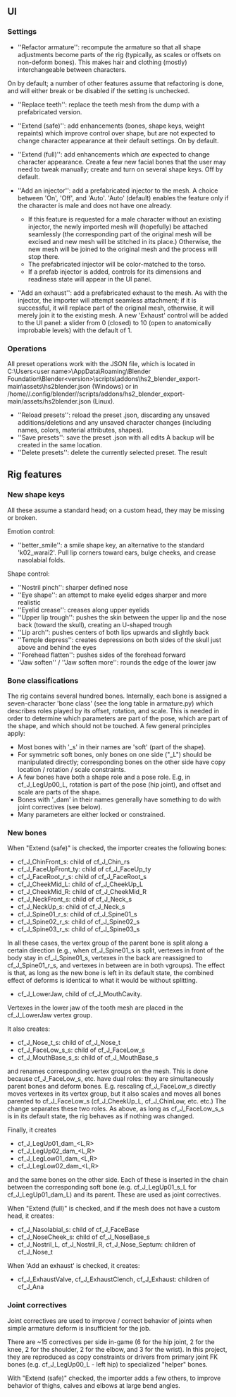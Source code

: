 ## UI 

### Settings

* ''Refactor armature'': recompute the armature so that all shape adjustments become parts of the rig (typically, as scales or offsets on non-deform bones). This makes hair and clothing (mostly) interchangeable between characters.

On by default; a number of other features assume that refactoring is done, and will either break or be disabled if the setting is unchecked.

* ''Replace teeth'': replace the teeth mesh from the dump with a prefabricated version. 

* ''Extend (safe)'': add enhancements (bones, shape keys, weight repaints) which improve control over shape, but are not expected to change character appearance at their default settings. On by default.

* ''Extend (full)'': add enhancements which _are_ expected to change character appearance. Create a few new facial bones that the user may need to tweak manually; create and turn on several shape keys.  Off by default.

* ''Add an injector'': add a prefabricated injector to the mesh. A choice between 'On', 'Off', and 'Auto'. 'Auto' (default) enables the feature only if the character is male and does not have one already. 
  - If this feature is requested for a male character without an existing injector, the newly imported mesh will (hopefully) be attached seamlessly (the corresponding part of the original mesh will be excised and new mesh will be stitched in its place.) Otherwise, the new mesh will be joined to the original mesh and the process will stop there.
  - The prefabricated injector will be color-matched to the torso.
  - If a prefab injector is added, controls for its dimensions and readiness state will appear in the UI panel.

* ''Add an exhaust'': add a prefabricated exhaust to the mesh. As with the injector, the importer will attempt seamless attachment; if it is successful, it will replace part of the original mesh, otherwise, it will merely join it to the existing mesh. A new 'Exhaust' control will be added to the UI panel: a slider from 0 (closed) to 10 (open to anatomically improbable levels) with the default of 1. 

### Operations

All preset operations work with the JSON file, which is located in C:\Users\<user name>\AppData\Roaming\Blender Foundation\Blender\<version>\scripts\addons\hs2_blender_export-main\assets\hs2blender.json (Windows) or in /home/<user name>/.config/blender/<version>/scripts/addons/hs2_blender_export-main/assets/hs2blender.json (Linux).

* ''Reload presets'':  reload the preset .json, discarding any unsaved additions/deletions and any unsaved character changes (including names, colors, material attributes, shapes).
* ''Save presets'': save the preset .json with all edits
 A backup will be created in the same location.
* ''Delete presets'': delete the currently selected preset. The result 

## Rig features

### New shape keys

All these assume a standard head; on a custom head, they may be missing or broken.

Emotion control:

* ''better_smile'': a smile shape key, an alternative to the standard 'k02_warai2'. Pull lip corners toward ears, bulge cheeks, and crease nasolabial folds. 

Shape control:

* ''Nostril pinch'': sharper defined nose
* ''Eye shape'': an attempt to make eyelid edges sharper and more realistic
* ''Eyelid crease'': creases along upper eyelids
* ''Upper lip trough'': pushes the skin between the upper lip and the nose back (toward the skull), creating an U-shaped trough
* ''Lip arch'': pushes centers of both lips upwards and slightly back
* ''Temple depress'': creates depressions on both sides of the skull just above and behind the eyes
* ''Forehead flatten'': pushes sides of the forehead forward 
* ''Jaw soften'' / ''Jaw soften more'': rounds the edge of the lower jaw

### Bone classifications

The rig contains several hundred bones. Internally, each bone is assigned a seven-character 'bone class' (see the long table in armature.py) which describes roles played by its offset, rotation, and scale. This is needed in order to determine which parameters are part of the pose, which are part of the shape, and which should not be touched. A few general principles apply:
* Most bones with '_s' in their names are 'soft' (part of the shape). 
* For symmetric soft bones, only bones on one side ("_L") should be manipulated directly; corresponding bones on the other side have copy location / rotation / scale constraints.
* A few bones have both a shape role and a pose role. E.g, in cf_J_LegUp00_L, rotation is part of the pose (hip joint), and offset and scale are parts of the shape. 
* Bones with '_dam' in their names generally have something to do with joint correctives (see below). 
* Many parameters are either locked or constrained.

### New bones

When "Extend (safe)" is checked, the importer creates the following bones:

* cf_J_ChinFront_s: child of cf_J_Chin_rs
* cf_J_FaceUpFront_ty: child of cf_J_FaceUp_ty
* cf_J_FaceRoot_r_s: child of cf_J_FaceRoot_s
* cf_J_CheekMid_L: child of cf_J_CheekUp_L
* cf_J_CheekMid_R: child of cf_J_CheekMid_R
* cf_J_NeckFront_s: child of cf_J_Neck_s
* cf_J_NeckUp_s: child of cf_J_Neck_s
* cf_J_Spine01_r_s: child of cf_J_Spine01_s
* cf_J_Spine02_r_s: child of cf_J_Spine02_s
* cf_J_Spine03_r_s: child of cf_J_Spine03_s

In all these cases, the vertex group of the parent bone is split along a certain direction (e.g., when cf_J_Spine01_s is split, vertexes in front of the body stay in cf_J_Spine01_s, vertexes in the back are reassigned to cf_J_Spine01_r_s, and vertexes in between are in both vgroups). The effect is that, as long as the new bone is left in its default state, the combined effect of deforms is identical to what it would be without splitting.

* cf_J_LowerJaw, child of cf_J_MouthCavity.

Vertexes in the lower jaw of the tooth mesh are placed in the cf_J_LowerJaw vertex group. 

It also creates:

* cf_J_Nose_t_s: child of cf_J_Nose_t
* cf_J_FaceLow_s_s: child of cf_J_FaceLow_s
* cf_J_MouthBase_s_s: child of cf_J_MouthBase_s

and renames corresponding vertex groups on the mesh. This is done because cf_J_FaceLow_s, etc. have dual roles: they are simultaneously parent bones and deform bones. E.g. rescaling cf_J_FaceLow_s directly moves vertexes in its vertex group, but it also scales and moves all bones parented to cf_J_FaceLow_s (cf_J_CheekUp_L, cf_J_ChinLow, etc. etc.) The change separates these two roles. As above, as long as cf_J_FaceLow_s_s is in its default state, the rig behaves as if nothing was changed.

Finally, it creates 

* cf_J_LegUp01_dam_<L,R>
* cf_J_LegUp02_dam_<L,R>
* cf_J_LegLow01_dam_<L,R>
* cf_J_LegLow02_dam_<L,R>

and the same bones on the other side. Each of these is inserted in the chain between the corresponding soft bone (e.g. cf_J_LegUp01_s_L for cf_J_LegUp01_dam_L) and its parent. These are used as joint correctives.

When "Extend (full)" is checked, and if the mesh does not have a custom head, it creates:

* cf_J_Nasolabial_s: child of cf_J_FaceBase
* cf_J_NoseCheek_s: child of cf_J_NoseBase_s
* cf_J_Nostril_L, cf_J_Nostril_R, cf_J_Nose_Septum: children of cf_J_Nose_t

When 'Add an exhaust' is checked, it creates:
* cf_J_ExhaustValve, cf_J_ExhaustClench, cf_J_Exhaust: children of cf_J_Ana

### Joint correctives

Joint correctives are used to improve / correct behavior of joints when simple armature deform is insufficient for the job. 

There are ~15 correctives per side in-game (6 for the hip joint, 2 for the knee, 2 for the shoulder, 2 for the elbow, and 3 for the wrist). In this project, they are reproduced as copy constraints or drivers from primary joint FK bones (e.g. cf_J_LegUp00_L - left hip) to specialized "helper" bones. 

With "Extend (safe)" checked, the importer adds a few others, to improve behavior of thighs, calves and elbows at large bend angles.
